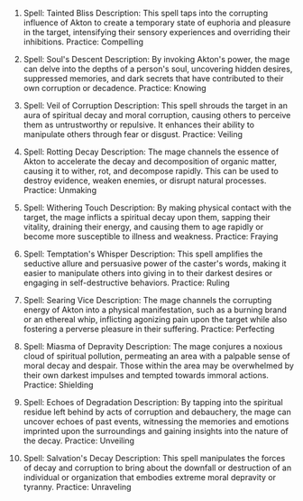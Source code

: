 1.  Spell: Tainted Bliss Description: This spell taps into the corrupting influence of Akton to create a temporary state of euphoria and pleasure in the target, intensifying their sensory experiences and overriding their inhibitions. Practice: Compelling

2.  Spell: Soul's Descent Description: By invoking Akton's power, the mage can delve into the depths of a person's soul, uncovering hidden desires, suppressed memories, and dark secrets that have contributed to their own corruption or decadence. Practice: Knowing

3.  Spell: Veil of Corruption Description: This spell shrouds the target in an aura of spiritual decay and moral corruption, causing others to perceive them as untrustworthy or repulsive. It enhances their ability to manipulate others through fear or disgust. Practice: Veiling

4.  Spell: Rotting Decay Description: The mage channels the essence of Akton to accelerate the decay and decomposition of organic matter, causing it to wither, rot, and decompose rapidly. This can be used to destroy evidence, weaken enemies, or disrupt natural processes. Practice: Unmaking

5.  Spell: Withering Touch Description: By making physical contact with the target, the mage inflicts a spiritual decay upon them, sapping their vitality, draining their energy, and causing them to age rapidly or become more susceptible to illness and weakness. Practice: Fraying

6.  Spell: Temptation's Whisper Description: This spell amplifies the seductive allure and persuasive power of the caster's words, making it easier to manipulate others into giving in to their darkest desires or engaging in self-destructive behaviors. Practice: Ruling

7.  Spell: Searing Vice Description: The mage channels the corrupting energy of Akton into a physical manifestation, such as a burning brand or an ethereal whip, inflicting agonizing pain upon the target while also fostering a perverse pleasure in their suffering. Practice: Perfecting

8.  Spell: Miasma of Depravity Description: The mage conjures a noxious cloud of spiritual pollution, permeating an area with a palpable sense of moral decay and despair. Those within the area may be overwhelmed by their own darkest impulses and tempted towards immoral actions. Practice: Shielding

9.  Spell: Echoes of Degradation Description: By tapping into the spiritual residue left behind by acts of corruption and debauchery, the mage can uncover echoes of past events, witnessing the memories and emotions imprinted upon the surroundings and gaining insights into the nature of the decay. Practice: Unveiling

10. Spell: Salvation's Decay Description: This spell manipulates the forces of decay and corruption to bring about the downfall or destruction of an individual or organization that embodies extreme moral depravity or tyranny. Practice: Unraveling